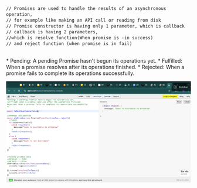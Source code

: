     // Promises are used to handle the results of an asynchronous operation,
    // for example like making an API call or reading from disk
    // Promise constructor is having only 1 parameter, which is callback
    // callback is having 2 parameters,
    //which is resolve function(When promise is -in success)
    // and reject function (when promise is in fail)
<br/>
    * Pending: A pending Promise hasn't begun its operations yet.
    * Fulfilled: When a promise resolves after its operations finished.
    * Rejected: When a promise fails to complete its operations successfully.
<br/>


![alt text](/class-notes-pic/image-1.png)



